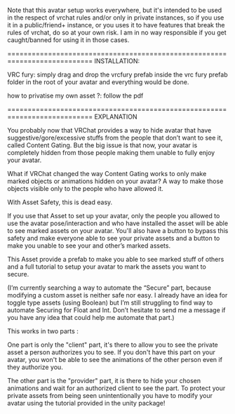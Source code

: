 
Note that this avatar setup works everywhere, but it's intended to be used in the respect of vrchat rules and/or only in private instances, so if you use it in a public/friend+ instance, or you uses it to have features that break the rules of vrchat, do so at your own risk. I am in no way responsible if you get caught/banned for using it in those cases.

===========================================================================
INSTALLATION:

VRC fury: simply drag and drop the vrcfury prefab inside the vrc fury prefab folder in the root of your avatar and everything would be done.

how to privatise my own asset ?: follow the pdf

===========================================================================
EXPLANATION

You probably now that VRChat provides a way to hide avatar that have suggestive/gore/excessive stuffs from the people that don’t want to see it, called Content Gating. But the big issue is that now, your avatar is completely hidden from those people making them unable to fully enjoy your avatar.

What if VRChat changed the way Content Gating works to only make marked objects or animations hidden on your avatar? A way to make those objects visible only to the people who have allowed it.

With Asset Safety, this is dead easy.

If you use that Asset to set up your avatar, only the people you allowed to use the avatar pose/interaction and who have installed the asset will be able to see marked assets on your avatar. You'll also have a button to bypass this safety and make everyone able to see your private assets and a button to make you unable to see your and other’s marked assets.

This Asset provide a prefab to make you able to see marked stuff of others and a full tutorial to setup your avatar to mark the assets you want to secure.

(I’m currently searching a way to automate the “Secure” part, because modifying a custom asset is neither safe nor easy. I already have an idea for toggle type assets (using Boolean) but I’m still struggling to find way to automate Securing for Float and Int. Don’t hesitate to send me a message if you have any idea that could help me automate that part.)


This works in two parts :

One part is only the "client" part, it's there to allow you to see the private asset a person authorizes you to see. If you don't have this part on your avatar, you won't be able to see the animations of the other person even if they authorize you.

The other part is the "provider" part, it is there to hide your chosen animations and wait for an authorized client to see the part. To protect your private assets from being seen unintentionally you have to modify your avatar using the tutorial provided in the unity package!

